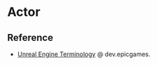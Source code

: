 # Actor

## Reference

- [Unreal Engine Terminology](https://dev.epicgames.com/documentation/en-us/unreal-engine/unreal-engine-terminology) @ dev.epicgames.